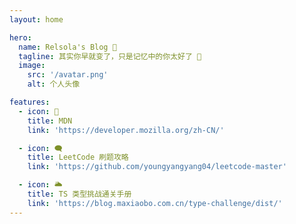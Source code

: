 ```yaml
---
layout: home

hero:
  name: Relsola's Blog 🚀
  tagline: 其实你早就变了，只是记忆中的你太好了 🔅
  image:
    src: '/avatar.png'
    alt: 个人头像

features:
  - icon: 📖
    title: MDN
    link: 'https://developer.mozilla.org/zh-CN/'

  - icon: 🗨️
    title: LeetCode 刷题攻略
    link: 'https://github.com/youngyangyang04/leetcode-master'

  - icon: 🌥️
    title: TS 类型挑战通关手册
    link: 'https://blog.maxiaobo.com.cn/type-challenge/dist/'
---
```


<style>
.VPHome{
margin-top: 50px;
}

.VPHomeFeatures{
margin-top: 50px;
}

</style>
